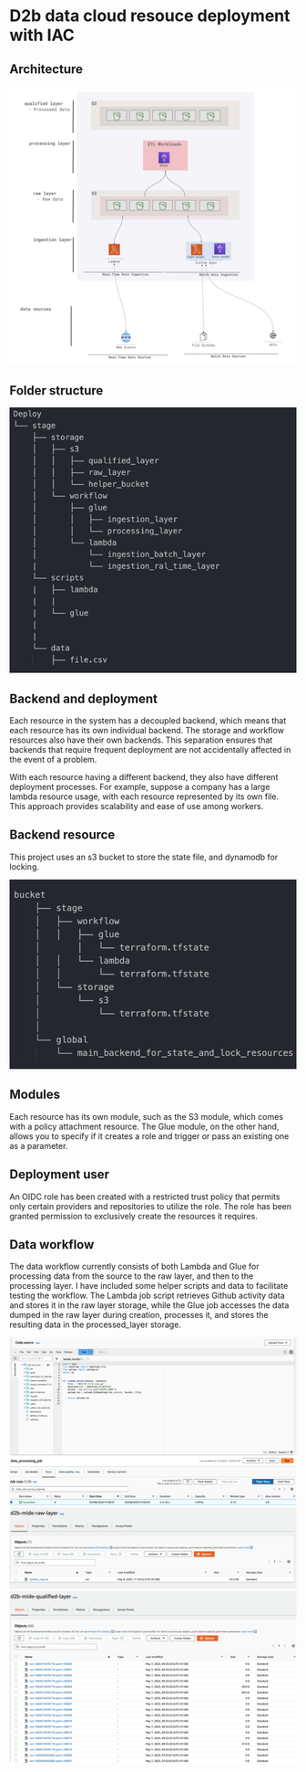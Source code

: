 # D2b data cloud resouce deployment with IAC

## Architecture 
<img src="docs_resource\arch.png">

## Folder structure
<img src="docs_resource\dep.png">


## Backend and deployment
Each resource in the system has a decoupled backend, which means that each resource has its own individual backend. The storage and workflow resources also have their own backends. This separation ensures that backends that require frequent deployment are not accidentally affected in the event of a problem.

With each resource having a different backend, they also have different deployment processes. For example, suppose a company has a large lambda resource usage, with each resource represented by its own file. This approach provides scalability and ease of use among workers.

## Backend resource
This project uses an s3 bucket to store the state file, and dynamodb for locking.

<img src="docs_resource\bud.png">


## Modules
Each resource has its own module, such as the S3 module, which comes with a policy attachment resource. The Glue module, on the other hand, allows you to specify if it creates a role and trigger or pass an existing one as a parameter.

## Deployment user
An OIDC role has been created with a restricted trust policy that permits only certain providers and repositories to utilize the role. The role has been granted permission to exclusively create the resources it requires.

## Data workflow
The data workflow currently consists of both Lambda and Glue for processing data from the source to the raw layer, and then to the processing layer. I have included some helper scripts and data to facilitate testing the workflow. The Lambda job script retrieves Github activity data and stores it in the raw layer storage, while the Glue job accesses the data dumped in the raw layer during creation, processes it, and stores the resulting data in the processed_layer storage.

<img src="docs_resource\lambda.png">
<img src="docs_resource\glue.png">
<img src="docs_resource\raw.png">
<img src="docs_resource\processed.png">
